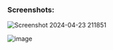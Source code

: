 ### Screenshots:

![Screenshot 2024-04-23 211851](https://github.com/Apurv428/D3-Biodiversity/assets/84929607/ba01cf24-dd5a-4b83-84a5-e97e830f3684)

![image](https://github.com/Apurv428/D3-Biodiversity/assets/84929607/279185f6-6a5e-4264-920e-79b0ee54f926)
